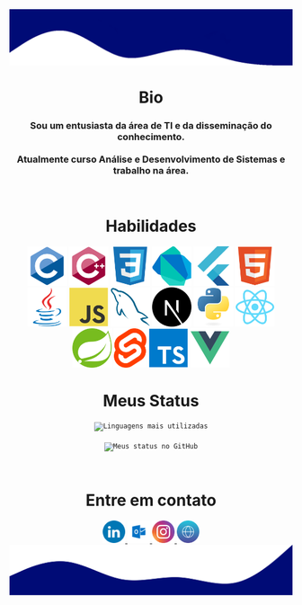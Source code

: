 <html>
   <body>
   <a href="#">
      <img align="center" src="./assets/top.png" alt="My Github Stats">
   </a>

   <h1 align="center">Bio</h1>
   <h3 align="center">
      Sou um entusiasta da área de TI e da disseminação do conhecimento.
      <br /><br />
      Atualmente curso Análise e Desenvolvimento de Sistemas e trabalho na área.
   </h3>
   <br />

   <div align="center" style="display:inline-block">
      <h1>Habilidades</h1>
      <img height="70" title="C" src="./assets/c.svg">
      <img height="70" title="C++" src="./assets/cpp.svg">    
      <img height="70" title="CSS3" src="./assets/css.svg"> 
      <img height="70" title="Dart" src="./assets/dart.svg"> 
      <img height="70" title="Flutter" src="./assets/flutter.svg"> 
      <img height="70" title="HTML5" src="./assets/html.svg"> 
      <img height="70" title="Java" src="./assets/java.svg"> 
      <img height="70" title="JavaScript" src="./assets/js.svg">
      <img height="70" title="MySQL" src="./assets/mysql.svg">
      <img height="70" title="Next.js" src="./assets/next.svg">
      <img height="70" title="Python" src="./assets/python.svg">
      <img height="70" title="React" src="./assets/react.svg">
      <img height="70" title="Spring Boot" src="./assets/spring.svg">
      <img height="70" title="Svelte" src="./assets/svelte.svg"> 
      <img height="70" title="TypeScript" src="./assets/typescript.svg">
      <img height="70" title="Vue.js" src="./assets/vue.svg">
   </div>
   <br />

   <div align="center">
      <h1>Meus Status</h1>
      <code><img align="center" src="https://github-readme-stats-alpha-ashen.vercel.app/api/top-langs/?username=heltonricardo&langs_count=10&layout=compact&theme=gotham" alt="Linguagens mais utilizadas"></code>
      <br /><br />
      <code><img align="center" src="https://github-readme-stats-alpha-ashen.vercel.app/api?username=heltonricardo&count_private=true&show_icons=true&hide=issues&theme=gotham" alt="Meus status no GitHub"></code>
      </p>
   </div>

   <br />

   <h1 align="center">Entre em contato</h1>
   <div align="center">
      <a target="_blank" href="https://www.linkedin.com/in/heltonricardo/">
         <img src="./assets/linkedin.svg" width="40" height="40"/>
      </a>
      <a target="_blank" href="mailto:helton_ricardo13@hotmail.com">
         <img src="./assets/outlook.svg" width="40" height="40"/>
      </a>
      <a target="_blank" href="https://www.instagram.com/helton.x/">
         <img src="./assets/instagram.svg" width="40" height="40"/>
      </a>
      <a target="_blank" href="https://heltonricardo.github.io/">
         <img src="./assets/website.svg" width="40" height="40"/>
      </a>
   </div>

   <a href="#">
      <img align="center" src="./assets/bottom.png" alt="My Github Stats">
   </a>
   </body>
</html>
